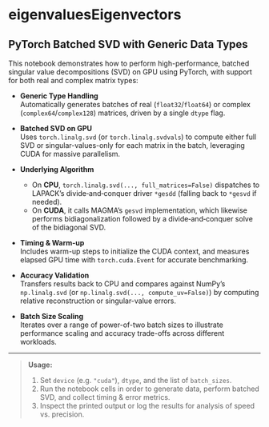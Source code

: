 # eigenvaluesEigenvectors

## PyTorch Batched SVD with Generic Data Types

This notebook demonstrates how to perform high-performance, batched singular value decompositions (SVD) on GPU using PyTorch, with support for both real and complex matrix types:

- **Generic Type Handling**  
  Automatically generates batches of real (`float32`/`float64`) or complex (`complex64`/`complex128`) matrices, driven by a single `dtype` flag.

- **Batched SVD on GPU**  
  Uses `torch.linalg.svd` (or `torch.linalg.svdvals`) to compute either full SVD or singular-values-only for each matrix in the batch, leveraging CUDA for massive parallelism.

- **Underlying Algorithm**  
  - On **CPU**, `torch.linalg.svd(..., full_matrices=False)` dispatches to LAPACK’s divide‐and‐conquer driver `*gesdd` (falling back to `*gesvd` if needed).  
  - On **CUDA**, it calls MAGMA’s `gesvd` implementation, which likewise performs bidiagonalization followed by a divide‐and‐conquer solve of the bidiagonal SVD.

- **Timing & Warm-up**  
  Includes warm-up steps to initialize the CUDA context, and measures elapsed GPU time with `torch.cuda.Event` for accurate benchmarking.

- **Accuracy Validation**  
  Transfers results back to CPU and compares against NumPy’s `np.linalg.svd` (or `np.linalg.svd(..., compute_uv=False)`) by computing relative reconstruction or singular-value errors.

- **Batch Size Scaling**  
  Iterates over a range of power-of-two batch sizes to illustrate performance scaling and accuracy trade-offs across different workloads.

---

> **Usage:**  
> 1. Set `device` (e.g. `"cuda"`), `dtype`, and the list of `batch_sizes`.  
> 2. Run the notebook cells in order to generate data, perform batched SVD, and collect timing & error metrics.  
> 3. Inspect the printed output or log the results for analysis of speed vs. precision.  
